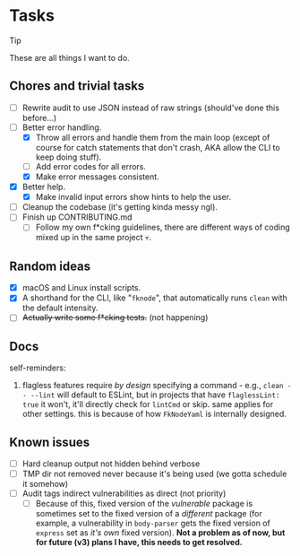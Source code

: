 # Tasks

> [!TIP]
> These are all things I want to do.

## Chores and trivial tasks

- [ ] Rewrite audit to use JSON instead of raw strings (should've done this before...)
- [ ] Better error handling.
  - [x] Throw all errors and handle them from the main loop (except of course for catch statements that don't crash, AKA allow the CLI to keep doing stuff).
  - [ ] Add error codes for all errors.
  - [x] Make error messages consistent.
- [x] Better help.
  - [x] Make invalid input errors show hints to help the user.
- [ ] Cleanup the codebase (it's getting kinda messy ngl).
- [ ] Finish up CONTRIBUTING.md
  - [ ] Follow my own f\*cking guidelines, there are different ways of coding mixed up in the same project :skull:.

## Random ideas

- [X] macOS and Linux install scripts.
- [X] A shorthand for the CLI, like "`fknode`", that automatically runs `clean` with the default intensity.
- [ ] ~~Actually write some f\*cking tests.~~ (not happening)

## Docs

self-reminders:

1. flagless features require _by design_ specifying a command - e.g., `clean -- --lint` will default to ESLint, but in projects that have `flaglessLint: true` it won't, it'll directly check for `lintCmd` or skip. same applies for other settings. this is because of how `FkNodeYaml` is internally designed.

## Known issues

- [ ] Hard cleanup output not hidden behind verbose
- [ ] TMP dir not removed never because it's being used (we gotta schedule it somehow)
- [ ] Audit tags indirect vulnerabilities as direct (not priority)
  - [ ] Because of this, fixed version of the _vulnerable_ package is sometimes set to the fixed version of a _different_ package (for example, a vulnerability in `body-parser` gets the fixed version of `express` set as _it's own_ fixed version). **Not a problem as of now, but for future (v3) plans I have, this needs to get resolved.**
